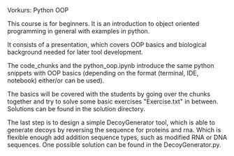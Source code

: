 Vorkurs: Python OOP

This course is for beginners. It is an introduction to object oriented programming in general with examples in python.

It consists of a presentation, which covers OOP basics and biological background needed for later tool development. 

The code\_chunks and the python\_oop.ipynb introduce the same python snippets with OOP basics (depending on the format (terminal, IDE, notebook) either/or can be used).

The basics will be covered with the students by going over the chunks together and try to solve some basic exercises "Exercise.txt" in between. Solutions can be found in the solution directory. 

The last step is to design a simple DecoyGenerator tool, which is able to generate decoys by reversing the sequence for proteins and rna. Which is flexible enough add addition sequence types, such as modified RNA or DNA sequences. One possible solution can be found in the DecoyGenerator.py.   
